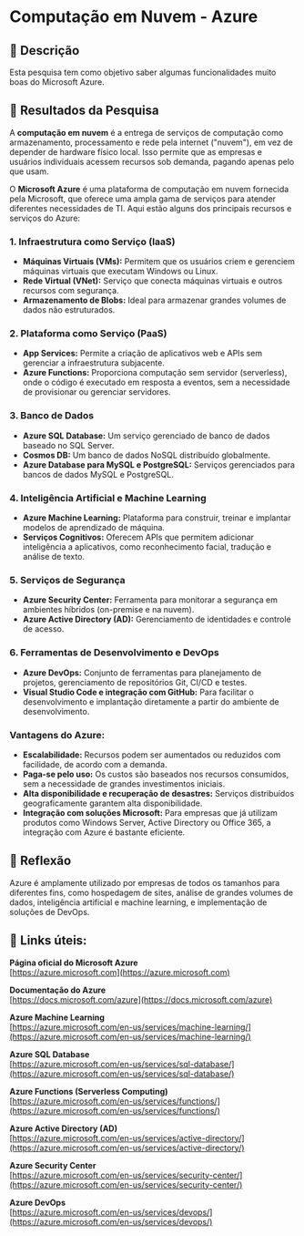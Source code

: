 # Computação em Nuvem - Azure

## 📒 Descrição
Esta pesquisa tem como objetivo saber algumas funcionalidades muito boas do Microsoft Azure.

## 🚀 Resultados da Pesquisa
A **computação em nuvem** é a entrega de serviços de computação como armazenamento, processamento e rede pela internet ("nuvem"), em vez de depender de hardware físico local. Isso permite que as empresas e usuários individuais acessem recursos sob demanda, pagando apenas pelo que usam.

O **Microsoft Azure** é uma plataforma de computação em nuvem fornecida pela Microsoft, que oferece uma ampla gama de serviços para atender diferentes necessidades de TI. Aqui estão alguns dos principais recursos e serviços do Azure:

### 1. **Infraestrutura como Serviço (IaaS)**
   - **Máquinas Virtuais (VMs):** Permitem que os usuários criem e gerenciem máquinas virtuais que executam Windows ou Linux.
   - **Rede Virtual (VNet):** Serviço que conecta máquinas virtuais e outros recursos com segurança.
   - **Armazenamento de Blobs:** Ideal para armazenar grandes volumes de dados não estruturados.

### 2. **Plataforma como Serviço (PaaS)**
   - **App Services:** Permite a criação de aplicativos web e APIs sem gerenciar a infraestrutura subjacente.
   - **Azure Functions:** Proporciona computação sem servidor (serverless), onde o código é executado em resposta a eventos, sem a necessidade de provisionar ou gerenciar servidores.

### 3. **Banco de Dados**
   - **Azure SQL Database:** Um serviço gerenciado de banco de dados baseado no SQL Server.
   - **Cosmos DB:** Um banco de dados NoSQL distribuído globalmente.
   - **Azure Database para MySQL e PostgreSQL:** Serviços gerenciados para bancos de dados MySQL e PostgreSQL.

### 4. **Inteligência Artificial e Machine Learning**
   - **Azure Machine Learning:** Plataforma para construir, treinar e implantar modelos de aprendizado de máquina.
   - **Serviços Cognitivos:** Oferecem APIs que permitem adicionar inteligência a aplicativos, como reconhecimento facial, tradução e análise de texto.

### 5. **Serviços de Segurança**
   - **Azure Security Center:** Ferramenta para monitorar a segurança em ambientes híbridos (on-premise e na nuvem).
   - **Azure Active Directory (AD):** Gerenciamento de identidades e controle de acesso.

### 6. **Ferramentas de Desenvolvimento e DevOps**
   - **Azure DevOps:** Conjunto de ferramentas para planejamento de projetos, gerenciamento de repositórios Git, CI/CD e testes.
   - **Visual Studio Code e integração com GitHub:** Para facilitar o desenvolvimento e implantação diretamente a partir do ambiente de desenvolvimento.

### Vantagens do Azure:
   - **Escalabilidade:** Recursos podem ser aumentados ou reduzidos com facilidade, de acordo com a demanda.
   - **Paga-se pelo uso:** Os custos são baseados nos recursos consumidos, sem a necessidade de grandes investimentos iniciais.
   - **Alta disponibilidade e recuperação de desastres:** Serviços distribuídos geograficamente garantem alta disponibilidade.
   - **Integração com soluções Microsoft:** Para empresas que já utilizam produtos como Windows Server, Active Directory ou Office 365, a integração com Azure é bastante eficiente.

## 💭 Reflexão
Azure é amplamente utilizado por empresas de todos os tamanhos para diferentes fins, como hospedagem de sites, análise de grandes volumes de dados, inteligência artificial e machine learning, e implementação de soluções de DevOps.

## 🧐 Links úteis:

**Página oficial do Microsoft Azure**  
   [https://azure.microsoft.com](https://azure.microsoft.com)  

**Documentação do Azure**  
   [https://docs.microsoft.com/azure](https://docs.microsoft.com/azure)  

**Azure Machine Learning**  
   [https://azure.microsoft.com/en-us/services/machine-learning/](https://azure.microsoft.com/en-us/services/machine-learning/)  

**Azure SQL Database**  
   [https://azure.microsoft.com/en-us/services/sql-database/](https://azure.microsoft.com/en-us/services/sql-database/)  
   

**Azure Functions (Serverless Computing)**  
   [https://azure.microsoft.com/en-us/services/functions/](https://azure.microsoft.com/en-us/services/functions/)  

**Azure Active Directory (AD)**  
   [https://azure.microsoft.com/en-us/services/active-directory/](https://azure.microsoft.com/en-us/services/active-directory/)  

**Azure Security Center**  
   [https://azure.microsoft.com/en-us/services/security-center/](https://azure.microsoft.com/en-us/services/security-center/)  

**Azure DevOps**  
   [https://azure.microsoft.com/en-us/services/devops/](https://azure.microsoft.com/en-us/services/devops/)  
